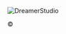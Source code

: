 ![DreamerStudio](https://i0.hdslb.com/bfs/album/6a7dc92812e20e7be42ea5d2a279252b0e597d54.png@518w.webp)
<head>
   <title>这儿是Dreemurr的个人网站的主页</title>
</head>
&copy
